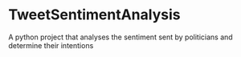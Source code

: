 # TweetSentimentAnalysis
A python project that analyses the sentiment sent by politicians and determine their intentions
